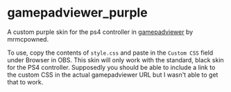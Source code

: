# gamepadviewer_purple

A custom purple skin for the ps4 controller in [gamepadviewer](http://gamepadviewer.com/) by mrmcpowned.

To use, copy the contents of `style.css` and paste in the `Custom CSS` field under Browser in OBS. 
This skin will only work with the standard, black skin for the PS4 controller. 
Supposedly you should be able to include a link to the custom CSS in the actual gamepadviewer URL but I wasn't able to get that to work.
